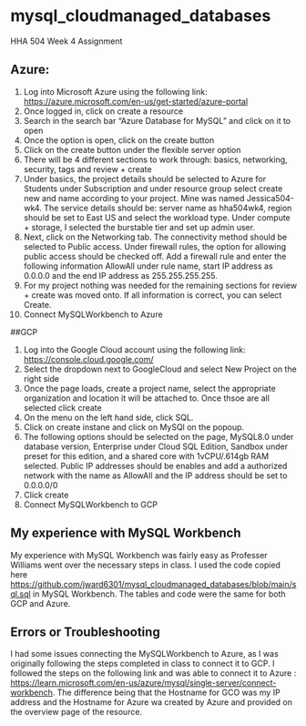 # mysql_cloudmanaged_databases
HHA 504 Week 4 Assignment

## Azure:
1. Log into Microsoft Azure using the following link: https://azure.microsoft.com/en-us/get-started/azure-portal
2. Once logged in, click on create a resource
3. Search in the search bar “Azure Database for MySQL” and click on it to open
4. Once the option is open, click on the create button
5. Click on the create button under the flexible server option
6. There will be 4 different sections to work through: basics, networking, security, tags and review + create
7. Under basics, the project details should  be selected to Azure for Students under Subscription and under resource group select create new and name according to your project. Mine was named Jessica504-wk4. The service details should be: server name as hha504wk4, region should be set to East US and select the workload type. Under compute + storage, I selected the burstable tier and set up admin user.
8. Next, click on the Networking tab. The connectivity method should be selected to Public access. Under firewall rules, the option for allowing public access should be checked off. Add a firewall rule and enter the following information AllowAll under rule name, start IP address as 0.0.0.0 and the end IP address as 255.255.255.255.
9. For my project nothing was needed for the remaining sections for review + create was moved onto. If all information is correct, you can select Create. 
10. Connect MySQLWorkbench to Azure

##GCP
1. Log into the Google Cloud account using the following link: https://console.cloud.google.com/
2. Select the dropdown next to GoogleCloud and select New Project on the right side
3. Once the page loads, create a project name, select the appropriate organization and location it will be attached to. Once thsoe are all selected click create
4. On the menu on the left hand side, click SQL.
5. Click on create instane and click on MySQl on the popoup.
6. The following options should be selected on the page, MySQL8.0 under database version, Enterprise under Cloud SQL Edition, Sandbox under preset for this edition, and a shared core with 1vCPU/.614gb RAM selected. Public IP addresses should be enables and add a authorized network with the name as AllowAll and the IP address should be set to 0.0.0.0/0
7. Click create
8. Connect MySQLWorkbench to GCP 

## My experience with MySQL Workbench
My experience with MySQL Workbench was fairly easy as Professer Williams went over the necessary steps in class. I used the code copied here https://github.com/jward6301/mysql_cloudmanaged_databases/blob/main/sql.sql in MySQL Workbench. The tables and code were the same for both GCP and Azure. 

## Errors or Troubleshooting
I had some issues connecting the MySQLWorkbench to Azure, as I was originally following the steps completed in class to connect it to GCP. I followed the steps on the following link and was able to connect it to Azure : https://learn.microsoft.com/en-us/azure/mysql/single-server/connect-workbench. The difference being that the Hostname for GCO was my IP address and the Hostname for Azure wa created by Azure and provided on the overview page of the resource. 
